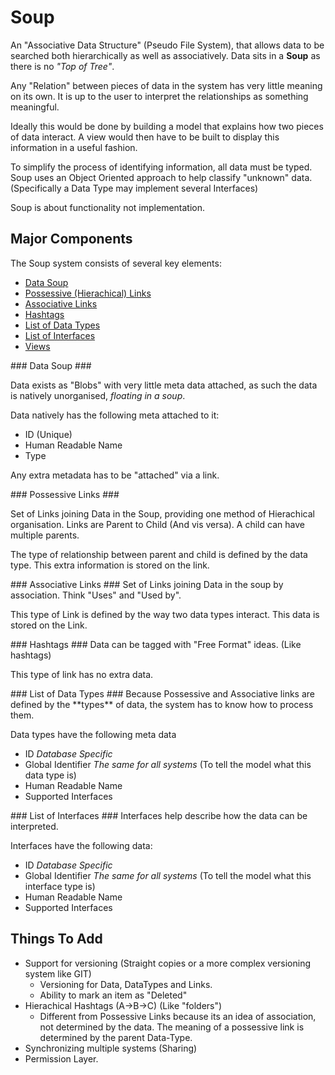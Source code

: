 Soup
====
An "Associative Data Structure" (Pseudo File System), that allows data to be searched both hierarchically as well as associatively. 
Data sits in a **Soup** as there is no *"Top of Tree"*.

Any "Relation" between pieces of data in the system has very little meaning on  its own. It is up to the user to interpret the relationships as something meaningful.

Ideally this would be done by building a model that explains how two pieces of data interact. A view would then have to be built to display this information in a useful fashion.

To simplify the process of identifying information, all data must be typed. Soup uses an Object Oriented approach to help classify "unknown" data. (Specifically a Data Type may implement several Interfaces)

Soup is about functionality not implementation.

Major Components
-----------------
The Soup system consists of several key elements:

- [Data Soup](#DataSoup)
- [Possessive (Hierachical) Links](#PossessiveLinks)
- [Associative Links](#AssociativeLinks)
- [Hashtags](#TagLinks) 
- [List of Data Types](#DataTypes)
- [List of Interfaces](#Interfaces)
- [Views](#Views)

<a name="DataSoup" />
### Data Soup ###

Data exists as "Blobs" with very little meta data attached, as such the data is natively unorganised, *floating in a soup*.

Data natively has the following meta attached to it:

- ID (Unique)
- Human Readable Name
- Type

Any extra metadata has to be "attached" via a link.

<a name="PossessiveLinks" />
### Possessive Links ###

Set of Links joining Data in the Soup, providing one method of Hierachical organisation. Links are Parent to Child (And vis versa). A child can have multiple parents.

The type of relationship between parent and child is defined by the data type. This extra information is stored on the link.

<a name="AssociatveLinks" />
### Associative Links ###
Set of Links joining Data in the soup by association. Think "Uses" and "Used by". 

This type of Link is defined by the way two data types interact. This data is stored on the Link.

<a name="TagLinks" />
### Hashtags ###
Data can be tagged with "Free Format" ideas. (Like hashtags)

This type of link has no extra data.

<a name="DataTypes" />
### List of Data Types ###
Because Possessive and Associative links are defined by the **types** of data, the system has to know how to process them. 

Data types have the following meta data
- ID *Database Specific*
- Global Identifier *The same for all systems* (To tell the model what this data type is)
- Human Readable Name
- Supported Interfaces

<a name="Interfaces" />
### List of Interfaces ###
Interfaces help describe how the data can be interpreted.

Interfaces have the following data:
- ID *Database Specific*
- Global Identifier *The same for all systems* (To tell the model what this interface type is)
- Human Readable Name
- Supported Interfaces

Things To Add
--------------------
- Support for versioning (Straight copies or a more complex versioning system like GIT)
  + Versioning for Data, DataTypes and Links.
  + Ability to mark an item as "Deleted"
- Hierachical Hashtags (A->B->C) (Like "folders")
  + Different from Possessive Links because its an idea of association, not determined by the data. The meaning of a possessive link is determined by the parent Data-Type.
- Synchronizing multiple systems (Sharing)
- Permission Layer.
